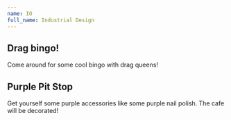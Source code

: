 ```yaml
---
name: IO
full_name: Industrial Design
---
```


## Drag bingo!
Come around for some cool bingo with drag queens!

## Purple Pit Stop
Get yourself some purple accessories like some purple nail polish. The cafe will be decorated!